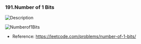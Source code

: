 ### 191.Number of 1 Bits

![Description](https://user-images.githubusercontent.com/62577418/197654424-33f77270-6f51-4747-9554-b170105b39e2.png)

![Numberof1Bits](https://user-images.githubusercontent.com/62577418/197654430-87be9af5-c5c1-4d0b-90d8-121c3f896f2a.png)
* Reference: https://leetcode.com/problems/number-of-1-bits/
